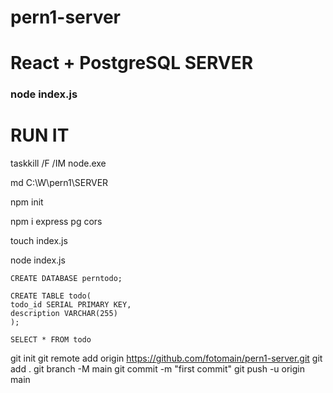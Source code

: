 # pern1-server
# React + PostgreSQL SERVER

### node index.js

# RUN IT

taskkill /F /IM node.exe

md C:\W\pern1\SERVER

npm init

npm i express pg cors

touch index.js

node index.js

    CREATE DATABASE perntodo;
    
    CREATE TABLE todo(
    todo_id SERIAL PRIMARY KEY,
    description VARCHAR(255)
    );

    SELECT * FROM todo



git init
git remote add origin https://github.com/fotomain/pern1-server.git
git add .
git branch -M main
git commit -m "first commit"
git push -u origin main

